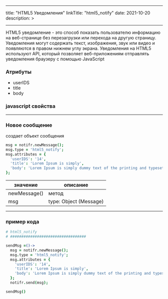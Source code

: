 
---
title: "HTML5 Уведомления"
linkTitle: "html5_notify"
date: 2021-10-20
description: >

---

HTML5 уведомление - это способ показать пользователю информацию на веб-странице без перезагрузки или перехода на другую страницу. Уведомления могут содержать текст, изображения, звук или видео и появляются в правом нижнем углу экрана. Уведомления на HTML5 используют API, который позволяет веб-приложениям отправлять уведомления браузеру с помощью JavaScript

### Атрибуты
* userIDS
* title
* body

### javascript свойства

----------------

### Новое сообщение

создает объект сообщения

```coffeescript
msg = notifr.newMessage();
msg.type = 'html5_notify';
msg.attributes = {
  'userIDS': '14',
  'title': 'Lorem Ipsum is simply',
  'body': 'Lorem Ipsum is simply dummy text of the printing and typesetting industry. Lorem Ipsum'
};

```
|  значение  | описание  |
|-------------|---------|
| newMessage() |    метод   |
| msg |   type: Object (Message)  |

----------------

### пример кода

```coffeescript
# html5_notify
# ##################################

sendMsg =()->
  msg = notifr.newMessage();
  msg.type = 'html5_notify';
  msg.attributes = {
    'userIDS': '14',
    'title': 'Lorem Ipsum is simply',
    'body': 'Lorem Ipsum is simply dummy text of the printing and typesetting industry. Lorem Ipsum'
  };
  notifr.send(msg);

sendMsg()
```

